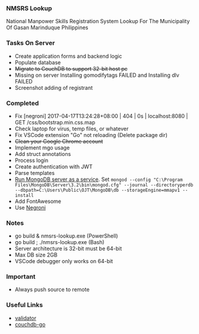 ### NMSRS Lookup
National Manpower Skills Registration System Lookup For The Municipality Of Gasan Marinduque Philippines

### Tasks On Server
* Create application forms and backend logic
* Populate database
* ~~Migrate to CouchDB to support 32-bit host pc~~
* Missing on server Installing gomodifytags FAILED and Installing dlv FAILED
* Screenshot adding of registrant

### Completed
* Fix [negroni] 2017-04-17T13:24:28+08:00 | 404 | 0s | localhost:8080 | GET /css/bootstrap.min.css.map
* Check laptop for virus, temp files, or whatever
* Fix VSCode extension "Go" not reloading (Delete package dir)
* ~~Clean your Google Chrome account~~
* Implement mgo usage
* Add struct annotations
* Process login
* Create authentication with JWT
* Parse templates
* [Run MongoDB server as a service](https://docs.mongodb.com/manual/tutorial/install-mongodb-on-windows/#configure-a-windows-service-for-mongodb-community-edition). Set `mongod --config "C:\Program Files\MongoDB\Server\3.2\bin\mongod.cfg" --journal --directoryperdb --dbpath=C:\Users\Public\OJT\MongoDB\db --storageEngine=mmapv1 --install`
* Add FontAwesome
* Use [Negroni](https://github.com/urfave/negroni)

### Notes
* go build & nmsrs-lookup.exe (PowerShell)
* go build ; ./nmsrs-lookup.exe (Bash)
* Server architecture is 32-bit must be 64-bit
* Max DB size 2GB
* VSCode debugger only works on 64-bit

### Important
* Always push source to remote

### Useful Links
* [validator](https://github.com/go-playground/validator)
* [couchdb-go](https://github.com/rhinoman/couchdb-go)
